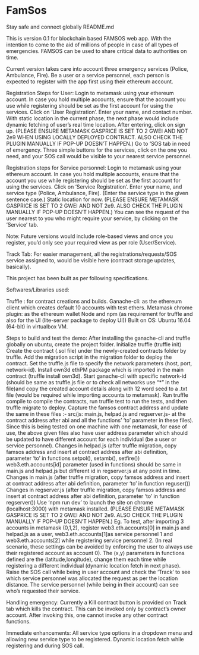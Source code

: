 # FamSos
Stay safe and connect globally
README.md

This is version 0.1 for blockchain based FAMSOS web app.  With the intention to come to the aid of millions of people in case of all types of emergencies. FAMSOS can be used to share critical data to authorities on time.

Current version takes care into account three emergency services (Police, Ambulance, Fire). Be a user or a service personnel, each person is expected to register with the app first using their ethereum account.

Registration Steps for User:
Login to metamask using your ethereum account. In case you hold multiple accounts, ensure that the account you use while registering should be set as the first account for using the services.
Click on ‘User Registration’.
Enter your name, and contact number. With static location in the current phase, the next phase would include dynamic fetching of user’s real time location.  After entering, click on sign up. (PLEASE ENSURE METAMASK GASPRICE IS SET TO 2 GWEI AND NOT 2e9 WHEN USING LOCALLY DEPLOYED CONTRACT. ALSO CHECK THE PLUGIN MANUALLY IF POP-UP DOESN’T HAPPEN.)
Go to ‘SOS tab in need of emergency.
Three simple buttons for the services, click on the one you need, and your SOS call would be visible to your nearest service personnel.

Registration steps for Service personnel:
Login to metamask using your ethereum account. In case you hold multiple accounts, ensure that the account you use while registering should be set as the first account for using the services.
Click on ‘Service Registration’.
Enter your name, and service type (Police, Ambulance, Fire). (Enter the service type in the given sentence case.) Static location for now. (PLEASE ENSURE METAMASK GASPRICE IS SET TO 2 GWEI AND NOT 2e9. ALSO CHECK THE PLUGIN MANUALLY IF POP-UP DOESN’T HAPPEN.)
You can see the request of the user nearest to you who might require your service, by clicking on the ‘Service’ tab.

Note: Future versions would include role-based views and once you register, you’d only see your required view as per role (User/Service).

Track Tab:
For easier management, all the registrations/requests/SOS service assigned to, would be visible here (contract storage updates, basically).

This project has been built as per following specifications.

Softwares/Libraries used:

Truffle : for contract creations and builds.
Ganache-cli: as the ethereum client which creates default 10 accounts with test ethers.
Metamask chrome plugin: as the ethereum wallet
Node and npm (as requirement for truffle and also for the UI (lite-server package to deploy UI))
Built on OS: Ubuntu 16.04 (64-bit) in virtualbox VM.

Steps to build and test the demo:
After installing the ganache-cli and truffle globally on ubuntu, create the project folder.
Initialize truffle (truffle init)
Create the contract (.sol file) under the newly-created contracts folder by truffle.
Add the migration script in the migration folder to deploy the contract.
Set the truffle.js file to specify the network parameters (host, port, network-id).
Install own3d ethPM package which is imported in the main contract (truffle install own3d).
Start ganache-cli with specific network-id (should be same as truffle.js file or to check all networks use “*” in the file)and copy the created account details along with 12 word seed to a .txt file (would be required while importing accounts to metamask).
Run truffle compile to compile the contracts, run truffle test to run the tests, and then truffle migrate to deploy.
Capture the famsos contract address and update the same in these files :- src/js: main.js, helpad.js and regserver.js- at the contract address after abi and all the functions’ ‘to’ parameter in these files).
Since this is being tested on one machine with one metamask, for ease of use, the above given files also have user address parameter which should be updated to have different account for each individual (be a user or service personnel).
Changes in helpad.js (after truffle migration, copy famsos address and insert at contract address after abi definition, parameter ‘to’ in functions setpol(), setamb(), setfire())
web3.eth.accounts[id] parameter (used in functions) should be same in main.js and helpad.js but different id in regserver.js at any point in time.
Changes in main.js (after truffle migration, copy famsos address and insert at contract address after abi definition, parameter ‘to’ in function reguser())
Changes in regserver.js (after truffle migration, copy famsos address and insert at contract address after abi definition, parameter ‘to’ in function regserver())
Use ‘npm run dev’ to launch the site on chrome (localhost:3000) with metamask installed.
(PLEASE ENSURE METAMASK GASPRICE IS SET TO 2 GWEI  AND NOT 2e9. ALSO CHECK THE PLUGIN MANUALLY IF POP-UP DOESN’T HAPPEN.)
Eg. To test, after importing 3 accounts in metamask (0,1,2), register web3.eth.accounts[0] in main.js and helpad.js as a user, web3.eth.accounts[1]as service personnel 1 and web3.eth.accounts[2] while registering service personnel 2. (In real scenario, these settings can be avoided by enforcing the user to always use their registered account as account 0). The (x,y) parameters in functions defined are the (latitude,longitude), change them each time while registering a different individual (dynamic location fetch in next phase). Raise the SOS call while being in user account and check the ‘Track’ to see which service personnel was allocated the request as per the location distance. The service personnel (while being in their account) can see who’s requested their service.

Handling emergency:
Currently a Kill contract button is provided on Track tab which kills the contract. This can be invoked only by contract’s owner account. After invoking this, one cannot invoke any other contract functions.

Immediate enhancements:
All service type options in a dropdown menu and allowing new service type to be registered. 
Dynamic location fetch while registering and during SOS call.



